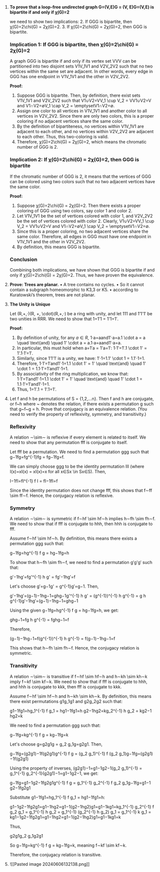 1. **To prove that a loop-free undirected graph G=(V,E)G = (V, E)G=(V,E) is bipartite if and only if χ(G)=2**
	
	we need to show two implications:
	2. If GGG is bipartite, then χ(G)=2\chi(G) = 2χ(G)=2.
	3. If χ(G)=2\chi(G) = 2χ(G)=2, then GGG is bipartite.
	
	### Implication 1: If GGG is bipartite, then χ(G)=2\chi(G) = 2χ(G)=2
	
	A graph GGG is bipartite if and only if its vertex set VVV can be partitioned into two disjoint sets V1V_1V1​ and V2V_2V2​ such that no two vertices within the same set are adjacent. In other words, every edge in GGG has one endpoint in V1V_1V1​ and the other in V2V_2V2​.
	
	**Proof:**
	
	1. Suppose GGG is bipartite. Then, by definition, there exist sets V1V_1V1​ and V2V_2V2​ such that V1∪V2=VV_1 \cup V_2 = VV1​∪V2​=V and V1∩V2=∅V_1 \cap V_2 = \emptysetV1​∩V2​=∅.
	2. Assign one color to all vertices in V1V_1V1​ and another color to all vertices in V2V_2V2​. Since there are only two colors, this is a proper coloring if no adjacent vertices share the same color.
	3. By the definition of bipartiteness, no vertices within V1V_1V1​ are adjacent to each other, and no vertices within V2V_2V2​ are adjacent to each other. Thus, this two-coloring is valid.
	4. Therefore, χ(G)=2\chi(G) = 2χ(G)=2, which means the chromatic number of GGG is 2.
	
	### Implication 2: If χ(G)=2\chi(G) = 2χ(G)=2, then GGG is bipartite
	
	If the chromatic number of GGG is 2, it means that the vertices of GGG can be colored using two colors such that no two adjacent vertices have the same color.
	
	**Proof:**
	
	1. Suppose χ(G)=2\chi(G) = 2χ(G)=2. Then there exists a proper coloring of GGG using two colors, say color 1 and color 2.
	2. Let V1V_1V1​ be the set of vertices colored with color 1, and V2V_2V2​ be the set of vertices colored with color 2. Clearly, V1∪V2=VV_1 \cup V_2 = VV1​∪V2​=V and V1∩V2=∅V_1 \cap V_2 = \emptysetV1​∩V2​=∅.
	3. Since this is a proper coloring, no two adjacent vertices share the same color. Therefore, all edges in GGG must have one endpoint in V1V_1V1​ and the other in V2V_2V2​.
	4. By definition, this means GGG is bipartite.
	
	### Conclusion
	
	Combining both implications, we have shown that GGG is bipartite if and only if χ(G)=2\chi(G) = 2χ(G)=2. Thus, we have proven the equivalence.
	
1. **Prove: Trees are planar.** 
	• A tree contains no cycles. 
	• So it cannot contain a subgraph homeomorphic to K3,3 or K5. 
	• according to Kuratowski’s theorem, trees are not planar.
	
1. **The Unity is Unique**
	
	Let (R,+,⋅)(R, +, \cdot)(R,+,⋅) be a ring with unity, and let 111 and 1′1'1′ be two unities in RRR. We need to show that 1=1′1 = 1'1=1′.
	
	**Proof:**
	1. By definition of unity, for any $a \in R$, 1⋅a=aand1′⋅a=a.1 \cdot a = a \quad \text{and} \quad 1' \cdot a = a.1⋅a=aand1′⋅a=a.
	2. In particular, this must hold when a=1′a = 1'a=1′: 1⋅1′=1′.1 \cdot 1' = 1'.1⋅1′=1′.
	3. Similarly, since 1′1'1′ is a unity, we have: 1′⋅1=1.1' \cdot 1 = 1.1′⋅1=1.
	4. Therefore, 1⋅1′=1′and1′⋅1=1.1 \cdot 1' = 1' \quad \text{and} \quad 1' \cdot 1 = 1.1⋅1′=1′and1′⋅1=1.
	5. By associativity of the ring multiplication, we know that: 1⋅1′=1′and1′⋅1=1.1 \cdot 1' = 1' \quad \text{and} \quad 1' \cdot 1 = 1.1⋅1′=1′and1′⋅1=1.
	6. Thus, 1=1′.1 = 1'.1=1′. 
1. Let f and h be permutations of S = {1,2,...n}. Then f and h are conjugate, or f~h where ~ denotes the relation, if there exists a permutation g such that g~f~g = h. Prove that conjugacy is an equivalence relation. (You need to verify the property of reflexivity, symmetry, and transitivity.)
	### Reflexivity
	
	A relation ∼\sim∼ is reflexive if every element is related to itself. We need to show that any permutation fff is conjugate to itself.
	
	Let fff be a permutation. We need to find a permutation ggg such that g−1fg=fg^{-1}fg = fg−1fg=f.
	
	We can simply choose ggg to be the identity permutation III (where I(x)=xI(x) = xI(x)=x for all x∈Sx \in Sx∈S). Then,
	
	I−1fI=fI^{-1} f I = fI−1fI=f
	
	Since the identity permutation does not change fff, this shows that f∼ff \sim ff∼f. Hence, the conjugacy relation is reflexive.
	
	### Symmetry
	
	A relation ∼\sim∼ is symmetric if f∼hf \sim hf∼h implies h∼fh \sim fh∼f. We need to show that if fff is conjugate to hhh, then hhh is conjugate to fff.
	
	Assume f∼hf \sim hf∼h. By definition, this means there exists a permutation ggg such that:
	
	g−1fg=hg^{-1} f g = hg−1fg=h
	
	To show that h∼fh \sim fh∼f, we need to find a permutation g′g'g′ such that:
	
	g′−1hg′=fg'^{-1} h g' = fg′−1hg′=f
	
	Let's choose g′=g−1g' = g^{-1}g′=g−1. Then,
	
	g′−1hg′=(g−1)−1hg−1=ghg−1g'^{-1} h g' = (g^{-1})^{-1} h g^{-1} = g h g^{-1}g′−1hg′=(g−1)−1hg−1=ghg−1
	
	Using the given g−1fg=hg^{-1} f g = hg−1fg=h, we get:
	
	ghg−1=fg h g^{-1} = fghg−1=f
	
	Therefore,
	
	(g−1)−1hg−1=f(g^{-1})^{-1} h g^{-1} = f(g−1)−1hg−1=f
	
	This shows that h∼fh \sim fh∼f. Hence, the conjugacy relation is symmetric.
	
	### Transitivity
	
	A relation ∼\sim∼ is transitive if f∼hf \sim hf∼h and h∼kh \sim kh∼k imply f∼kf \sim kf∼k. We need to show that if fff is conjugate to hhh, and hhh is conjugate to kkk, then fff is conjugate to kkk.
	
	Assume f∼hf \sim hf∼h and h∼kh \sim kh∼k. By definition, this means there exist permutations g1g_1g1​ and g2g_2g2​ such that:
	
	g1−1fg1=hg_1^{-1} f g_1 = hg1−1​fg1​=h g2−1hg2=kg_2^{-1} h g_2 = kg2−1​hg2​=k
	
	We need to find a permutation ggg such that:
	
	g−1fg=kg^{-1} f g = kg−1fg=k
	
	Let's choose g=g2g1g = g_2 g_1g=g2​g1​. Then,
	
	g−1fg=(g2g1)−1f(g2g1)g^{-1} f g = (g_2 g_1)^{-1} f (g_2 g_1)g−1fg=(g2​g1​)−1f(g2​g1​)
	
	Using the property of inverses, (g2g1)−1=g1−1g2−1(g_2 g_1)^{-1} = g_1^{-1} g_2^{-1}(g2​g1​)−1=g1−1​g2−1​, we get:
	
	g−1fg=g1−1g2−1fg2g1g^{-1} f g = g_1^{-1} g_2^{-1} f g_2 g_1g−1fg=g1−1​g2−1​fg2​g1​
	
	Substitute g1−1fg1=hg_1^{-1} f g_1 = hg1−1​fg1​=h:
	
	g1−1g2−1fg2g1=g1−1hg2=g1−1(g2−1hg2)g1=g1−1kg1=kg_1^{-1} g_2^{-1} f g_2 g_1 = g_1^{-1} h g_2 = g_1^{-1} (g_2^{-1} h g_2) g_1 = g_1^{-1} k g_1 = kg1−1​g2−1​fg2​g1​=g1−1​hg2​=g1−1​(g2−1​hg2​)g1​=g1−1​kg1​=k
	
	Thus,
	
	g2g1g_2 g_1g2​g1​
	
	So g−1fg=kg^{-1} f g = kg−1fg=k, meaning f∼kf \sim kf∼k.
	
	Therefore, the conjugacy relation is transitive.
3. ![[Pasted image 20240606132138.png]]